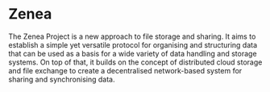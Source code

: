# Zenea
The Zenea Project is a new approach to file storage and sharing. It aims to establish a simple yet versatile protocol for organising and structuring data that can be used as a basis for a wide variety of data handling and storage systems. On top of that, it builds on the concept of distributed cloud storage and file exchange to create a decentralised network-based system for sharing and synchronising data.